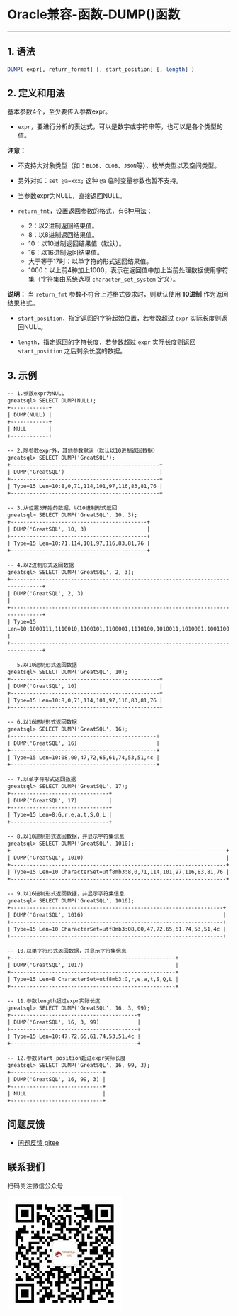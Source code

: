 # Oracle兼容-函数-DUMP()函数
---


## 1. 语法

```sql
DUMP( expr[, return_format] [, start_position] [, length] )
```

## 2. 定义和用法

基本参数4个，至少要传入参数expr。

- `expr`，要进行分析的表达式，可以是数字或字符串等，也可以是各个类型的值。

**注意：**

  - 不支持大对象类型（如：`BLOB`、`CLOB`、`JSON`等）、枚举类型以及空间类型。
  - 另外对如：`set @a=xxx;` 这种 `@a` 临时变量参数也暂不支持。
  - 当参数expr为NULL，直接返回NULL。

- `return_fmt`，设置返回参数的格式，有6种用法：
  - 2：以2进制返回结果值。
  - 8：以8进制返回结果值。
  - 10：以10进制返回结果值（默认）。
  - 16：以16进制返回结果值。
  - 大于等于17时：以单字符的形式返回结果值。
  - 1000：以上前4种加上1000，表示在返回值中加上当前处理数据使用字符集（字符集由系统选项 `character_set_system` 定义）。

**说明：** 当 `return_fmt` 参数不符合上述格式要求时，则默认使用 **10进制** 作为返回结果格式。

- `start_position`，指定返回的字符起始位置，若参数超过 `expr` 实际长度则返回NULL。

- `length`，指定返回的字符长度，若参数超过 `expr` 实际长度则返回 `start_position` 之后剩余长度的数据。


## 3. 示例

```
-- 1.参数expr为NULL
greatsql> SELECT DUMP(NULL);
+------------+
| DUMP(NULL) |
+------------+
| NULL       |
+------------+

-- 2.除参数expr外，其他参数默认（默认以10进制返回数据）
greatsql> SELECT DUMP('GreatSQL');
+-----------------------------------------------+
| DUMP('GreatSQL')                              |
+-----------------------------------------------+
| Type=15 Len=10:8,0,71,114,101,97,116,83,81,76 |
+-----------------------------------------------+

-- 3.从位置3开始的数据，以10进制形式返回
greatsql> SELECT DUMP('GreatSQL', 10, 3);
+-------------------------------------------+
| DUMP('GreatSQL', 10, 3)                   |
+-------------------------------------------+
| Type=15 Len=10:71,114,101,97,116,83,81,76 |
+-------------------------------------------+

-- 4.以2进制形式返回数据
greatsql> SELECT DUMP('GreatSQL', 2, 3);
+--------------------------------------------------------------------------------+
| DUMP('GreatSQL', 2, 3)                                                         |
+--------------------------------------------------------------------------------+
| Type=15 Len=10:1000111,1110010,1100101,1100001,1110100,1010011,1010001,1001100 |
+--------------------------------------------------------------------------------+

-- 5.以10进制形式返回数据
greatsql> SELECT DUMP('GreatSQL', 10);
+-----------------------------------------------+
| DUMP('GreatSQL', 10)                          |
+-----------------------------------------------+
| Type=15 Len=10:8,0,71,114,101,97,116,83,81,76 |
+-----------------------------------------------+

-- 6.以16进制形式返回数据
greatsql> SELECT DUMP('GreatSQL', 16);
+----------------------------------------------+
| DUMP('GreatSQL', 16)                         |
+----------------------------------------------+
| Type=15 Len=10:08,00,47,72,65,61,74,53,51,4c |
+----------------------------------------------+

-- 7.以单字符形式返回数据
greatsql> SELECT DUMP('GreatSQL', 17);
+-------------------------------+
| DUMP('GreatSQL', 17)          |
+-------------------------------+
| Type=15 Len=8:G,r,e,a,t,S,Q,L |
+-------------------------------+

-- 8.以10进制形式返回数据，并显示字符集信息
greatsql> SELECT DUMP('GreatSQL', 1010);
+--------------------------------------------------------------------+
| DUMP('GreatSQL', 1010)                                             |
+--------------------------------------------------------------------+
| Type=15 Len=10 CharacterSet=utf8mb3:8,0,71,114,101,97,116,83,81,76 |
+--------------------------------------------------------------------+

-- 9.以16进制形式返回数据，并显示字符集信息
greatsql> SELECT DUMP('GreatSQL', 1016);
+-------------------------------------------------------------------+
| DUMP('GreatSQL', 1016)                                            |
+-------------------------------------------------------------------+
| Type=15 Len=10 CharacterSet=utf8mb3:08,00,47,72,65,61,74,53,51,4c |
+-------------------------------------------------------------------+

-- 10.以单字符形式返回数据，并显示字符集信息
+----------------------------------------------------+
| DUMP('GreatSQL', 1017)                             |
+----------------------------------------------------+
| Type=15 Len=8 CharacterSet=utf8mb3:G,r,e,a,t,S,Q,L |
+----------------------------------------------------+

-- 11.参数length超过expr实际长度
greatsql> SELECT DUMP('GreatSQL', 16, 3, 99);
+----------------------------------------+
| DUMP('GreatSQL', 16, 3, 99)            |
+----------------------------------------+
| Type=15 Len=10:47,72,65,61,74,53,51,4c |
+----------------------------------------+

-- 12.参数start_position超过expr实际长度
greatsql> SELECT DUMP('GreatSQL', 16, 99, 3);
+-----------------------------+
| DUMP('GreatSQL', 16, 99, 3) |
+-----------------------------+
| NULL                        |
+-----------------------------+
```



**问题反馈**
---
- [问题反馈 gitee](https://gitee.com/GreatSQL/GreatSQL-Manual/issues)


**联系我们**
---

扫码关注微信公众号

![greatsql-wx](../../greatsql-wx.jpg)
